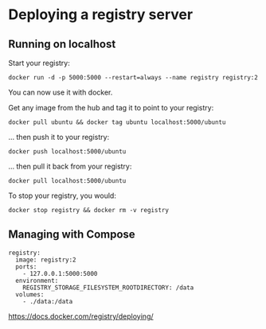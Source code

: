 Deploying a registry server
===========================

Running on localhost
--------------------

Start your registry:

    docker run -d -p 5000:5000 --restart=always --name registry registry:2

You can now use it with docker.

Get any image from the hub and tag it to point to your registry:

    docker pull ubuntu && docker tag ubuntu localhost:5000/ubuntu

… then push it to your registry:

    docker push localhost:5000/ubuntu

… then pull it back from your registry:

    docker pull localhost:5000/ubuntu

To stop your registry, you would:

    docker stop registry && docker rm -v registry

Managing with Compose
---------------------

    registry:
      image: registry:2
      ports:
        - 127.0.0.1:5000:5000
      environment:
        REGISTRY_STORAGE_FILESYSTEM_ROOTDIRECTORY: /data
      volumes:
        - ./data:/data

https://docs.docker.com/registry/deploying/
